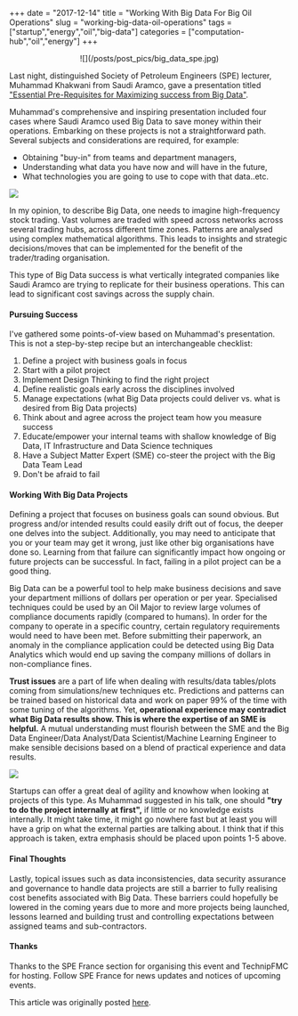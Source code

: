 +++ 
date = "2017-12-14"
title = "Working With Big Data For Big Oil Operations"
slug = "working-big-data-oil-operations"
tags = ["startup","energy","oil","big-data"]
categories = ["computation-hub","oil","energy"]
+++
<center>
![](/posts/post_pics/big_data_spe.jpg)
</center>

Last night, distinguished Society of Petroleum Engineers (SPE) lecturer, Muhammad Khakwani from Saudi Aramco, gave a presentation titled ["Essential Pre-Requisites for Maximizing success from Big Data"](http://www.spefrance.org/home/index.php/events/upcoming-events-2/5-essential-pre-requisite-for-maximizing-success-from-big-data?date=2017-12-12-16-30).

Muhammad's comprehensive and inspiring presentation included four cases where Saudi Aramco used Big Data to save money within their operations. Embarking on these projects is not a straightforward path. Several subjects and considerations are required, for example:

* Obtaining "buy-in" from teams and department managers,
* Understanding what data you have now and will have in the future,
* What technologies you are going to use to cope with that data..etc.

![](spe_big_data.jpg)

In my opinion, to describe Big Data, one needs to imagine high-frequency stock trading. Vast volumes are traded with speed across networks across several trading hubs, across different time zones. Patterns are analysed using complex mathematical algorithms. This leads to insights and strategic decisions/moves that can be implemented for the benefit of the trader/trading organisation.

This type of Big Data success is what vertically integrated companies like Saudi Aramco are trying to replicate for their business operations. This can lead to significant cost savings across the supply chain.

#### Pursuing Success
I've gathered some points-of-view based on Muhammad's presentation. This is not a step-by-step recipe but an interchangeable checklist:

1. Define a project with business goals in focus
2. Start with a pilot project
3. Implement Design Thinking to find the right project
4. Define realistic goals early across the disciplines involved
5. Manage expectations (what Big Data projects could deliver vs. what is desired from Big Data projects)
6. Think about and agree across the project team how you measure success
7. Educate/empower your internal teams with shallow knowledge of Big Data, IT Infrastructure and Data Science techniques
8. Have a Subject Matter Expert (SME) co-steer the project with the Big Data Team Lead
9. Don't be afraid to fail

#### Working With Big Data Projects

Defining a project that focuses on business goals can sound obvious. But progress and/or intended results could easily drift out of focus, the deeper one delves into the subject. Additionally, you may need to anticipate that you or your team may get it wrong, just like other big organisations have done so. Learning from that failure can significantly impact how ongoing or future projects can be successful. In fact, failing in a pilot project can be a good thing.

Big Data can be a powerful tool to help make business decisions and save your department millions of dollars per operation or per year. Specialised techniques could be used by an Oil Major to review large volumes of compliance documents rapidly (compared to humans). In order for the company to operate in a specific country, certain regulatory requirements would need to have been met. Before submitting their paperwork, an anomaly in the compliance application could be detected using Big Data Analytics which would end up saving the company millions of dollars in non-compliance fines.

**Trust issues** are a part of life when dealing with results/data tables/plots coming from simulations/new techniques etc. Predictions and patterns can be trained based on historical data and work on paper 99% of the time with some tuning of the algorithms. Yet, **operational experience may contradict what Big Data results show. This is where the expertise of an SME is helpful.** A mutual understanding must flourish between the SME and the Big Data Engineer/Data Analyst/Data Scientist/Machine Learning Engineer to make sensible decisions based on a blend of practical experience and data results.

![](spe_big_data1.jpg)

Startups can offer a great deal of agility and knowhow when looking at projects of this type. As Muhammad suggested in his talk, one should **"try to do the project internally at first",** if little or no knowledge exists internally. It might take time, it might go nowhere fast but at least you will have a grip on what the external parties are talking about. I think that if this approach is taken, extra emphasis should be placed upon points 1-5 above.

#### Final Thoughts

Lastly, topical issues such as data inconsistencies, data security assurance and governance to handle data projects are still a barrier to fully realising cost benefits associated with Big Data. These barriers could hopefully be lowered in the coming years due to more and more projects being launched, lessons learned and building trust and controlling expectations between assigned teams and sub-contractors.

#### Thanks

Thanks to the SPE France section for organising this event and TechnipFMC for hosting. Follow SPE France for news updates and notices of upcoming events.

This article was originally posted [here](www.computationhub.com).